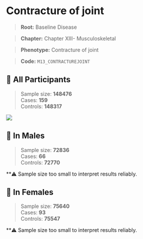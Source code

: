 # Contracture of joint

> **Root:** Baseline Disease  

> **Chapter:** Chapter XIII- Musculoskeletal  

> **Phenotype:** Contracture of joint  

> **Code:** `M13_CONTRACTUREJOINT`

## 🧪 All Participants  
> Sample size: **148476**  
> Cases: **159**  
> Controls: **148317**
<img src="/Disease/Figures/ALL/Incidence/M13_CONTRACTUREJOINT.png"/>
<CsvTable src="/Disease/Data/ALL/Incidence/COX_M13_CONTRACTUREJOINT.csv" label="🔍 View full results" />

## 👨 In Males  
> Sample size: **72836**  
> Cases: **66**  
> Controls: **72770**

**⚠️ Sample size too small to interpret results reliably.


## 👩 In Females  
> Sample size: **75640**  
> Cases: **93**  
> Controls: **75547**

**⚠️ Sample size too small to interpret results reliably.

